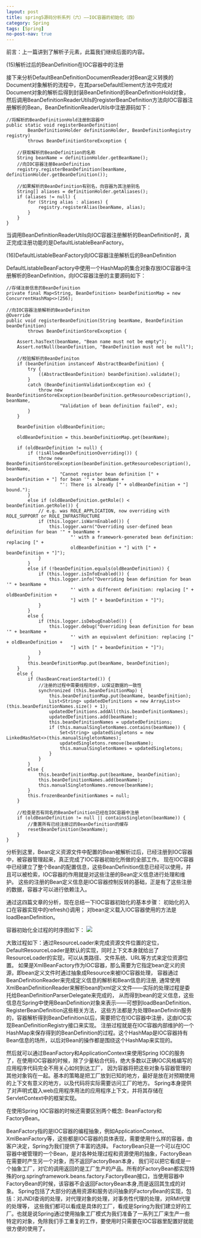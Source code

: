 ```yaml
---
layout: post
title: spring5源码分析系列（六）——IOC容器的初始化（四）
category: Spring
tags: [Spring]
no-post-nav: true
---
```


前言：上一篇讲到了解析<list>子元素，此篇我们继续后面的内容。

(15)解析过后的BeanDefinition在IOC容器中的注册

接下来分析DefaultBeanDefinitionDocumentReader对Bean定义转换的Document对象解析的流程中，在其parseDefaultElement方法中完成对Document对象的解析后得到封装BeanDefinition的BeanDefinitionHold对象，
然后调用BeanDefinitionReaderUtils的registerBeanDefinition方法向IOC容器注册解析的Bean，BeanDefinitionReaderUtils中注册源码如下：

```
//将解析的BeanDefinitionHold注册到容器中
public static void registerBeanDefinition(
        BeanDefinitionHolder definitionHolder, BeanDefinitionRegistry registry)
        throws BeanDefinitionStoreException {

    //获取解析的BeanDefinition的名称
    String beanName = definitionHolder.getBeanName();
    //向IOC容器注册BeanDefinition
    registry.registerBeanDefinition(beanName, definitionHolder.getBeanDefinition());

    //如果解析的BeanDefinition有别名，向容器为其注册别名
    String[] aliases = definitionHolder.getAliases();
    if (aliases != null) {
        for (String alias : aliases) {
            registry.registerAlias(beanName, alias);
        }
    }
}
```

当调用BeanDefinitionReaderUtils向IOC容器注册解析的BeanDefinition时，真正完成注册功能的是DefaultListableBeanFactory。

(16)DefaultListableBeanFactory向IOC容器注册解析后的BeanDefinition

DefaultListableBeanFactory中使用一个HashMap的集合对象存放IOC容器中注册解析的BeanDefinition，向IOC容器注册的主要源码如下：

```
//存储注册信息的BeanDefinition
private final Map<String, BeanDefinition> beanDefinitionMap = new ConcurrentHashMap<>(256);

//向IOC容器注册解析的BeanDefiniton
@Override
public void registerBeanDefinition(String beanName, BeanDefinition beanDefinition)
        throws BeanDefinitionStoreException {

    Assert.hasText(beanName, "Bean name must not be empty");
    Assert.notNull(beanDefinition, "BeanDefinition must not be null");

    //校验解析的BeanDefiniton
    if (beanDefinition instanceof AbstractBeanDefinition) {
        try {
            ((AbstractBeanDefinition) beanDefinition).validate();
        }
        catch (BeanDefinitionValidationException ex) {
            throw new BeanDefinitionStoreException(beanDefinition.getResourceDescription(), beanName,
                    "Validation of bean definition failed", ex);
        }
    }

    BeanDefinition oldBeanDefinition;

    oldBeanDefinition = this.beanDefinitionMap.get(beanName);

    if (oldBeanDefinition != null) {
        if (!isAllowBeanDefinitionOverriding()) {
            throw new BeanDefinitionStoreException(beanDefinition.getResourceDescription(), beanName,
                    "Cannot register bean definition [" + beanDefinition + "] for bean '" + beanName +
                    "': There is already [" + oldBeanDefinition + "] bound.");
        }
        else if (oldBeanDefinition.getRole() < beanDefinition.getRole()) {
            // e.g. was ROLE_APPLICATION, now overriding with ROLE_SUPPORT or ROLE_INFRASTRUCTURE
            if (this.logger.isWarnEnabled()) {
                this.logger.warn("Overriding user-defined bean definition for bean '" + beanName +
                        "' with a framework-generated bean definition: replacing [" +
                        oldBeanDefinition + "] with [" + beanDefinition + "]");
            }
        }
        else if (!beanDefinition.equals(oldBeanDefinition)) {
            if (this.logger.isInfoEnabled()) {
                this.logger.info("Overriding bean definition for bean '" + beanName +
                        "' with a different definition: replacing [" + oldBeanDefinition +
                        "] with [" + beanDefinition + "]");
            }
        }
        else {
            if (this.logger.isDebugEnabled()) {
                this.logger.debug("Overriding bean definition for bean '" + beanName +
                        "' with an equivalent definition: replacing [" + oldBeanDefinition +
                        "] with [" + beanDefinition + "]");
            }
        }
        this.beanDefinitionMap.put(beanName, beanDefinition);
    }
    else {
        if (hasBeanCreationStarted()) {
            //注册的过程中需要线程同步，以保证数据的一致性
            synchronized (this.beanDefinitionMap) {
                this.beanDefinitionMap.put(beanName, beanDefinition);
                List<String> updatedDefinitions = new ArrayList<>(this.beanDefinitionNames.size() + 1);
                updatedDefinitions.addAll(this.beanDefinitionNames);
                updatedDefinitions.add(beanName);
                this.beanDefinitionNames = updatedDefinitions;
                if (this.manualSingletonNames.contains(beanName)) {
                    Set<String> updatedSingletons = new LinkedHashSet<>(this.manualSingletonNames);
                    updatedSingletons.remove(beanName);
                    this.manualSingletonNames = updatedSingletons;
                }
            }
        }
        else {
            this.beanDefinitionMap.put(beanName, beanDefinition);
            this.beanDefinitionNames.add(beanName);
            this.manualSingletonNames.remove(beanName);
        }
        this.frozenBeanDefinitionNames = null;
    }

    //检查是否有同名的BeanDefinition已经在IOC容器中注册
    if (oldBeanDefinition != null || containsSingleton(beanName)) {
        //重置所有已经注册过的BeanDefinition的缓存
        resetBeanDefinition(beanName);
    }
}
```

分析到这里，Bean定义资源文件中配置的Bean被解析过后，已经注册到IOC容器中，被容器管理起来，真正完成了IOC容器初始化所做的全部工作。
现在IOC容器中已经建立了整个Bean的配置信息，这些BeanDefinition信息已经可以使用，并且可以被检索，IOC容器的作用就是对这些注册的Bean定义信息进行处理和维护。
这些的注册的Bean定义信息是IOC容器控制反转的基础，正是有了这些注册的数据，容器才可以进行依赖注入。

通过这四篇文章的分析，现在总结一下IOC容器初始化的基本步骤：
初始化的入口在容器实现中的refresh()调用；
对bean定义载入IOC容器使用的方法是loadBeanDefinition。

容器初始化全过程的时序图如下：
![](https://yaofengdoit.github.io/assets/images/2019/spring/6-1.png)

大致过程如下：通过ResourceLoader来完成资源文件位置的定位，DefaultResourceLoader是默认的实现，同时上下文本身就给出了ResourceLoader的实现，可以从类路径、文件系统、URL等方式来定位资源位置。
如果是XmlBeanFactory作为IOC容器，那么需要为它指定bean定义的资源，即bean定义文件时通过抽象成Resource来被IOC容器处理，
容器通过BeanDefinitionReader来完成定义信息的解析和Bean信息的注册, 通常使用XmlBeanDefinitionReader来解析bean的xml定义文件——实际的处理过程是委托给BeanDefinitionParserDelegate来完成的，
从而得到bean的定义信息，这些信息在Spring中使用BeanDefinition对象来表示——可想到loadBeanDefinition、RegisterBeanDefinition这些相关方法，
这些方法都是为处理BeanDefinitin服务的，容器解析得到BeanDefinition以后，需要把它在IOC容器中注册，这由IOC实现BeanDefinitionRegistry接口来实现。
注册过程就是在IOC容器内部维护的一个HashMap来保存得到的BeanDefinition的过程。这个HashMap是IOC容器持有Bean信息的场所，以后对Bean的操作都是围绕这个HashMap来实现的。

然后就可以通过BeanFactory和ApplicationContext来使用Spring IOC的服务了，在使用IOC容器的时候，除了少量粘合代码，绝大多数以正确IOC风格编写的应用程序代码完全不用关心如何到达工厂，
因为容器将把这些对象与容器管理的其他对象钩在一起。基本的策略是把工厂放到已知的地方，最好是放在对预期使用的上下文有意义的地方，以及代码将实际需要访问工厂的地方。 
Spring本身提供了对声明式载入web应用程序用法的应用程序上下文，并将其存储在ServletContext中的框架实现。

在使用Spring IOC容器的时候还需要区别两个概念: BeanFactory和FactoryBean。

BeanFactory指的是IOC容器的编程抽象，例如ApplicationContext、XmlBeanFactory等，这些都是IOC容器的具体表现，需要使用什么样的容器，由客户决定，Spring为我们提供了丰富的选择。
FactoryBean只是一个可以在IOC容器中被管理的一个Bean，是对各种处理过程和资源使用的抽象，FactoryBean在需要时产生另一个对象，而不返回FactoryBean本身，
我们可以把它看成是一个抽象工厂，对它的调用返回的是工厂生产的产品。所有的FactoryBean都实现特殊的org.springframework.beans.factory.FactoryBean接口，当使用容器中FactoryBean的时候，该容器不会返回FactoryBean本身,而是返回其生成的对象。
Spring包括了大部分的通用资源和服务访问抽象的FactoryBean的实现，包括：对JNDI查询的处理，对代理对象的处理，对事务性代理的处理，对RMI代理的处理等，
这些我们都可以看成是具体的工厂，看成是Spring为我们建立好的工厂。也就是说Spring通过使用抽象工厂模式为我们准备了一系列工厂来生产一些特定的对象，免除我们手工重复的工作，要使用时只需要在IOC容器里配置好就能很方便的使用了。






